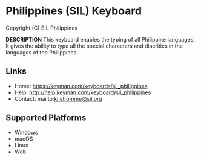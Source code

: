 Philippines (SIL) Keyboard
=====================

Copyright (C) SIL Philippines

__DESCRIPTION__
This keyboard enables the typing of all Philippine languages. It gives the ability to
type all the special characters and diacritics in the languages of the Philippines.

Links
-----

 * Home:     https://keyman.com/keyboards/sil_philippines
 * Help:     http://help.keyman.com/keyboard/sil_philippines
 * Contact:  mailto:kj.stromme@sil.org

Supported Platforms
-------------------
 * Windows
 * macOS
 * Linux
 * Web